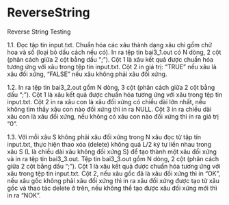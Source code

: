 # ReverseString
Reverse String Testing 

1.1. Đọc tập tin input.txt. Chuẩn hóa các xâu thành dạng xâu chỉ gồm chữ hoa và số (loại bỏ dấu cách nếu có). In ra tệp tin bai3_1.out có N dòng, 2 cột (phân cách giữa 2 cột bằng dấu “;”). Cột 1 là xâu kết quả được chuẩn hóa tương ứng với xâu trong tệp tin input.txt. Cột 2 in giá trị: “TRUE” nếu xâu là xâu đối xứng, “FALSE” nếu xâu không phải xâu đối xứng. 

1.2. In ra tệp tin bai3_2.out gồm N dòng, 3 cột (phân cách giữa 2 cột bằng dấu “;”). Cột 1 là xâu kết quả được chuẩn hóa tương ứng với xâu trong tệp tin input.txt. Cột 2 in ra xâu con là xâu đối xứng có chiều dài lớn nhất, nếu không tìm thấy xâu con nào đối xứng thì in ra NULL. Cột 3 in ra chiều dài xâu con là xâu đối xứng, nếu không có xâu con nào đối xứng thì in ra giá trị “0”.

1.3. Với mỗi xâu S không phải xâu đối xứng trong N xâu đọc từ tập tin input.txt, thực hiện thao xóa (delete) không quá L/2 ký tự liền nhau trong xâu S (L là chiều dài xâu không đối xứng S) để tạo thành một xâu đối xứng và in ra tệp tin bai3_3.out. Tệp tin bai3_3.out gồm N dòng, 2 cột (phân cách giữa 2 cột bằng dấu “;”). Cột 1 là xâu kết quả được chuẩn hóa tương ứng với xâu trong tệp tin input.txt. Cột 2, nếu xâu gốc đã là xâu đối xứng thì in “OK”, nếu xâu gốc không phải xâu đối xứng thì in ra xâu đối xứng được tạo từ xâu gốc và thao tác delete ở trên, nếu không thể tạo được xâu đối xứng mới thì in ra “NOK”. 



